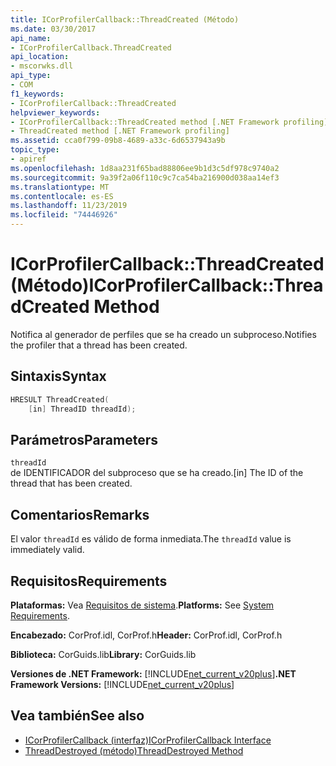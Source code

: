 ```yaml
---
title: ICorProfilerCallback::ThreadCreated (Método)
ms.date: 03/30/2017
api_name:
- ICorProfilerCallback.ThreadCreated
api_location:
- mscorwks.dll
api_type:
- COM
f1_keywords:
- ICorProfilerCallback::ThreadCreated
helpviewer_keywords:
- ICorProfilerCallback::ThreadCreated method [.NET Framework profiling]
- ThreadCreated method [.NET Framework profiling]
ms.assetid: cca0f799-09b8-4689-a33c-6d6537943a9b
topic_type:
- apiref
ms.openlocfilehash: 1d8aa231f65bad88806ee9b1d3c5df978c9740a2
ms.sourcegitcommit: 9a39f2a06f110c9c7ca54ba216900d038aa14ef3
ms.translationtype: MT
ms.contentlocale: es-ES
ms.lasthandoff: 11/23/2019
ms.locfileid: "74446926"
---
```

# <a name="icorprofilercallbackthreadcreated-method"></a><span data-ttu-id="3d8fe-102">ICorProfilerCallback::ThreadCreated (Método)</span><span class="sxs-lookup"><span data-stu-id="3d8fe-102">ICorProfilerCallback::ThreadCreated Method</span></span>
<span data-ttu-id="3d8fe-103">Notifica al generador de perfiles que se ha creado un subproceso.</span><span class="sxs-lookup"><span data-stu-id="3d8fe-103">Notifies the profiler that a thread has been created.</span></span>  
  
## <a name="syntax"></a><span data-ttu-id="3d8fe-104">Sintaxis</span><span class="sxs-lookup"><span data-stu-id="3d8fe-104">Syntax</span></span>  
  
```cpp  
HRESULT ThreadCreated(  
    [in] ThreadID threadId);   
```  
  
## <a name="parameters"></a><span data-ttu-id="3d8fe-105">Parámetros</span><span class="sxs-lookup"><span data-stu-id="3d8fe-105">Parameters</span></span>  
 `threadId`  
 <span data-ttu-id="3d8fe-106">de IDENTIFICADOR del subproceso que se ha creado.</span><span class="sxs-lookup"><span data-stu-id="3d8fe-106">[in] The ID of the thread that has been created.</span></span>  
  
## <a name="remarks"></a><span data-ttu-id="3d8fe-107">Comentarios</span><span class="sxs-lookup"><span data-stu-id="3d8fe-107">Remarks</span></span>  
 <span data-ttu-id="3d8fe-108">El valor `threadId` es válido de forma inmediata.</span><span class="sxs-lookup"><span data-stu-id="3d8fe-108">The `threadId` value is immediately valid.</span></span>  
  
## <a name="requirements"></a><span data-ttu-id="3d8fe-109">Requisitos</span><span class="sxs-lookup"><span data-stu-id="3d8fe-109">Requirements</span></span>  
 <span data-ttu-id="3d8fe-110">**Plataformas:** Vea [Requisitos de sistema](../../../../docs/framework/get-started/system-requirements.md).</span><span class="sxs-lookup"><span data-stu-id="3d8fe-110">**Platforms:** See [System Requirements](../../../../docs/framework/get-started/system-requirements.md).</span></span>  
  
 <span data-ttu-id="3d8fe-111">**Encabezado:** CorProf.idl, CorProf.h</span><span class="sxs-lookup"><span data-stu-id="3d8fe-111">**Header:** CorProf.idl, CorProf.h</span></span>  
  
 <span data-ttu-id="3d8fe-112">**Biblioteca:** CorGuids.lib</span><span class="sxs-lookup"><span data-stu-id="3d8fe-112">**Library:** CorGuids.lib</span></span>  
  
 <span data-ttu-id="3d8fe-113">**Versiones de .NET Framework:** [!INCLUDE[net_current_v20plus](../../../../includes/net-current-v20plus-md.md)]</span><span class="sxs-lookup"><span data-stu-id="3d8fe-113">**.NET Framework Versions:** [!INCLUDE[net_current_v20plus](../../../../includes/net-current-v20plus-md.md)]</span></span>  
  
## <a name="see-also"></a><span data-ttu-id="3d8fe-114">Vea también</span><span class="sxs-lookup"><span data-stu-id="3d8fe-114">See also</span></span>

- [<span data-ttu-id="3d8fe-115">ICorProfilerCallback (interfaz)</span><span class="sxs-lookup"><span data-stu-id="3d8fe-115">ICorProfilerCallback Interface</span></span>](../../../../docs/framework/unmanaged-api/profiling/icorprofilercallback-interface.md)
- [<span data-ttu-id="3d8fe-116">ThreadDestroyed (método)</span><span class="sxs-lookup"><span data-stu-id="3d8fe-116">ThreadDestroyed Method</span></span>](../../../../docs/framework/unmanaged-api/profiling/icorprofilercallback-threaddestroyed-method.md)
